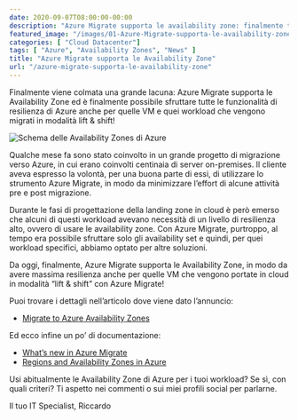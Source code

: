```yaml
---
date: 2020-09-07T08:00:00-00:00
description: "Azure Migrate supporta le availability zone: finalmente tutte le funzionalità di resilienza di Azure anche per VM migrate con Azure Migrate."
featured_image: "/images/01-Azure-Migrate-supporta-le-availability-zone-AVZone.png"
categories: [ "Cloud Datacenter"]
tags: [ "Azure", "Availability Zones", "News" ]
title: "Azure Migrate supporta le Availability Zone"
url: "/azure-migrate-supporta-le-availability-zone"
---
```

Finalmente viene colmata una grande lacuna: Azure Migrate supporta le Availability Zone ed è finalmente possibile sfruttare tutte le funzionalità di resilienza di Azure anche per quelle VM e quei workload che vengono migrati in modalità lift & shift!

![Schema delle Availability Zones di Azure](/images/01-Azure-Migrate-supporta-le-availability-zone-AVZone.png)

Qualche mese fa sono stato coinvolto in un grande progetto di migrazione verso Azure, in cui erano coinvolti centinaia di server on-premises. Il cliente aveva espresso la volontà, per una buona parte di essi, di utilizzare lo strumento Azure Migrate, in modo da minimizzare l’effort di alcune attività pre e post migrazione.

Durante le fasi di progettazione della landing zone in cloud è però emerso che alcuni di questi workload avevano necessità di un livello di resilienza alto, ovvero di usare le availability zone. Con Azure Migrate, purtroppo, al tempo era possibile sfruttare solo gli availability set e quindi, per quei workload specifici, abbiamo optato per altre soluzioni.

Da oggi, finalmente, Azure Migrate supporta le Availability Zone, in modo da avere massima resilienza anche per quelle VM che vengono portate in cloud in modalità “lift & shift” con Azure Migrate!

Puoi trovare i dettagli nell’articolo dove viene dato l’annuncio:
- [Migrate to Azure Availability Zones](https://azure.microsoft.com/en-us/updates/migrate-to-azure-availability-zones/)

Ed ecco infine un po’ di documentazione:
- [What’s new in Azure Migrate](https://docs.microsoft.com/en-us/azure/migrate/whats-new)
- [Regions and Availability Zones in Azure](https://docs.microsoft.com/en-us/azure/availability-zones/az-overview)

Usi abitualmente le Availability Zone di Azure per i tuoi workload? Se sì, con quali criteri? Ti aspetto nei commenti o sui miei profili social per parlarne.

Il tuo IT Specialist, Riccardo

